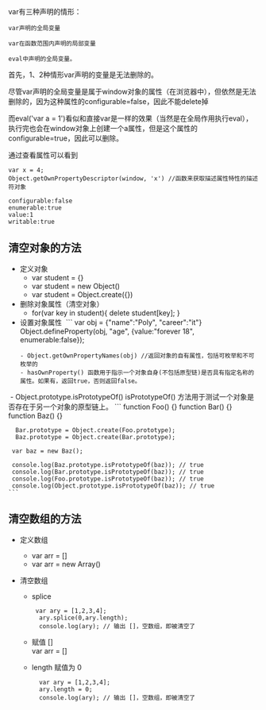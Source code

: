 var有三种声明的情形：

    var声明的全局变量

    var在函数范围内声明的局部变量

    eval中声明的全局变量。

首先，1、2种情形var声明的变量是无法删除的。

尽管var声明的全局变量是属于window对象的属性（在浏览器中），但依然是无法删除的，因为这种属性的configurable=false，因此不能delete掉

而eval('var a = 1')看似和直接var是一样的效果（当然是在全局作用执行eval），执行完也会在window对象上创建一个a属性，但是这个属性的configurable=true，因此可以删除。

通过查看属性可以看到
```
var x = 4;
Object.getOwnPropertyDescriptor(window, 'x') //函数来获取描述属性特性的描述符对象

configurable:false
enumerable:true
value:1
writable:true
```

## 清空对象的方法

* 定义对象
  - var student = {}
  - var student = new Object()
  - var student = Object.create({})
* 删除对象属性（清空对象）
  - for(var key in student){
      delete student[key];
    }
* 设置对象属性
  ```
    var obj = {"name":"Poly", "career":"it"}
    Object.defineProperty(obj, "age", {value:"forever 18", enumerable:false});
  ```
  - Object.getOwnPropertyNames(obj) //返回对象的自有属性，包括可枚举和不可枚举的
  - hasOwnProperty() 函数用于指示一个对象自身(不包括原型链)是否具有指定名称的属性。如果有，返回true，否则返回false。
  - Object.prototype.isPrototypeOf()  isPrototypeOf() 方法用于测试一个对象是否存在于另一个对象的原型链上。
    ```
      function Foo() {}
      function Bar() {}
      function Baz() {}

      Bar.prototype = Object.create(Foo.prototype);
      Baz.prototype = Object.create(Bar.prototype);

     var baz = new Baz();

     console.log(Baz.prototype.isPrototypeOf(baz)); // true
     console.log(Bar.prototype.isPrototypeOf(baz)); // true
     console.log(Foo.prototype.isPrototypeOf(baz)); // true
     console.log(Object.prototype.isPrototypeOf(baz)); // true
    ```
  
## 清空数组的方法

* 定义数组
  - var arr = []
  - var arr = new Array()
  
* 清空数组
  - splice
    ```
     var ary = [1,2,3,4];
      ary.splice(0,ary.length);
      console.log(ary); // 输出 []，空数组，即被清空了
    ```
  - 赋值 []  
    var arr = []
    
  - length 赋值为 0
    ```
      var ary = [1,2,3,4];
      ary.length = 0;
      console.log(ary); // 输出 []，空数组，即被清空了
    ```
